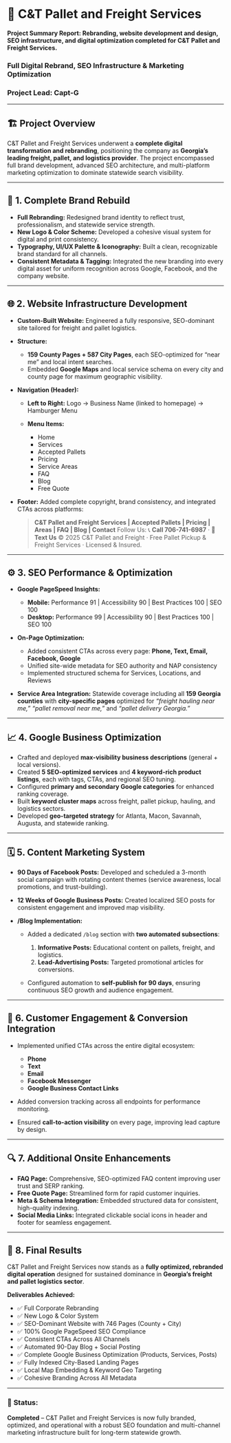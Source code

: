 # 🚛 **C&T Pallet and Freight Services**
**Project Summary Report: Rebranding, website development and design, SEO infrastructure, and digital optimization completed for C&T Pallet and Freight Services.**

### Full Digital Rebrand, SEO Infrastructure & Marketing Optimization

### **Project Lead:** Capt-G
--- 

## 🏗️ **Project Overview**

C&T Pallet and Freight Services underwent a **complete digital transformation and rebranding**, positioning the company as **Georgia’s leading freight, pallet, and logistics provider**. The project encompassed full brand development, advanced SEO architecture, and multi-platform marketing optimization to dominate statewide search visibility.

---

## 🎨 **1. Complete Brand Rebuild**

* **Full Rebranding:** Redesigned brand identity to reflect trust, professionalism, and statewide service strength.
* **New Logo & Color Scheme:** Developed a cohesive visual system for digital and print consistency.
* **Typography, UI/UX Palette & Iconography:** Built a clean, recognizable brand standard for all channels.
* **Consistent Metadata & Tagging:** Integrated the new branding into every digital asset for uniform recognition across Google, Facebook, and the company website.

---

## 🌐 **2. Website Infrastructure Development**

* **Custom-Built Website:** Engineered a fully responsive, SEO-dominant site tailored for freight and pallet logistics.
* **Structure:**

  * **159 County Pages + 587 City Pages**, each SEO-optimized for “near me” and local intent searches.
  * Embedded **Google Maps** and local service schema on every city and county page for maximum geographic visibility.
* **Navigation (Header):**

  * **Left to Right:** Logo → Business Name (linked to homepage) → Hamburger Menu
  * **Menu Items:**

    * Home
    * Services
    * Accepted Pallets
    * Pricing
    * Service Areas
    * FAQ
    * Blog
    * Free Quote
* **Footer:**
  Added complete copyright, brand consistency, and integrated CTAs across platforms:

  > **C&T Pallet and Freight Services | Accepted Pallets | Pricing | Areas | FAQ | Blog | Contact**
  > Follow Us: 📞 **Call 706-741-6987** · 💬 **Text Us**
  > © 2025 C&T Pallet and Freight · Free Pallet Pickup & Freight Services · Licensed & Insured.

---

## ⚙️ **3. SEO Performance & Optimization**

* **Google PageSpeed Insights:**

  * **Mobile:** Performance 91 | Accessibility 90 | Best Practices 100 | SEO 100
  * **Desktop:** Performance 99 | Accessibility 90 | Best Practices 100 | SEO 100
* **On-Page Optimization:**

  * Added consistent CTAs across every page: **Phone, Text, Email, Facebook, Google**
  * Unified site-wide metadata for SEO authority and NAP consistency
  * Implemented structured schema for Services, Locations, and Reviews
* **Service Area Integration:** Statewide coverage including all **159 Georgia counties** with **city-specific pages** optimized for *“freight hauling near me,” “pallet removal near me,”* and *“pallet delivery Georgia.”*

---

## 📈 **4. Google Business Optimization**

* Crafted and deployed **max-visibility business descriptions** (general + local versions).
* Created **5 SEO-optimized services** and **4 keyword-rich product listings**, each with tags, CTAs, and regional SEO tuning.
* Configured **primary and secondary Google categories** for enhanced ranking coverage.
* Built **keyword cluster maps** across freight, pallet pickup, hauling, and logistics sectors.
* Developed **geo-targeted strategy** for Atlanta, Macon, Savannah, Augusta, and statewide ranking.

---

## 🗓️ **5. Content Marketing System**

* **90 Days of Facebook Posts:**
  Developed and scheduled a 3-month social campaign with rotating content themes (service awareness, local promotions, and trust-building).
* **12 Weeks of Google Business Posts:**
  Created localized SEO posts for consistent engagement and improved map visibility.
* **/Blog Implementation:**

  * Added a dedicated `/blog` section with **two automated subsections**:

    1. **Informative Posts:** Educational content on pallets, freight, and logistics.
    2. **Lead-Advertising Posts:** Targeted promotional articles for conversions.
  * Configured automation to **self-publish for 90 days**, ensuring continuous SEO growth and audience engagement.

---

## 💬 **6. Customer Engagement & Conversion Integration**

* Implemented unified CTAs across the entire digital ecosystem:

  * **Phone**
  * **Text**
  * **Email**
  * **Facebook Messenger**
  * **Google Business Contact Links**
* Added conversion tracking across all endpoints for performance monitoring.
* Ensured **call-to-action visibility** on every page, improving lead capture by design.

---

## 🔍 **7. Additional Onsite Enhancements**

* **FAQ Page:** Comprehensive, SEO-optimized FAQ content improving user trust and SERP ranking.
* **Free Quote Page:** Streamlined form for rapid customer inquiries.
* **Meta & Schema Integration:** Embedded structured data for consistent, high-quality indexing.
* **Social Media Links:** Integrated clickable social icons in header and footer for seamless engagement.

---

## 🧭 **8. Final Results**

C&T Pallet and Freight Services now stands as a **fully optimized, rebranded digital operation** designed for sustained dominance in **Georgia’s freight and pallet logistics sector**.

**Deliverables Achieved:**

* ✅ Full Corporate Rebranding
* ✅ New Logo & Color System
* ✅ SEO-Dominant Website with 746 Pages (County + City)
* ✅ 100% Google PageSpeed SEO Compliance
* ✅ Consistent CTAs Across All Channels
* ✅ Automated 90-Day Blog + Social Posting
* ✅ Complete Google Business Optimization (Products, Services, Posts)
* ✅ Fully Indexed City-Based Landing Pages
* ✅ Local Map Embedding & Keyword Geo Targeting
* ✅ Cohesive Branding Across All Metadata

---

### 🚀 **Status:**

**Completed** – C&T Pallet and Freight Services is now fully branded, optimized, and operational with a robust SEO foundation and multi-channel marketing infrastructure built for long-term statewide growth.
